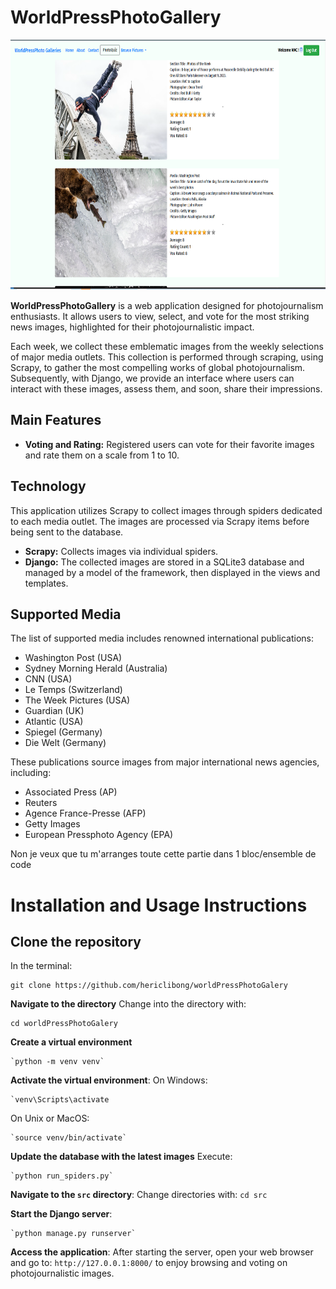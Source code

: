 # WorldPressPhotoGallery

<p align="center">
  <img src="media/worldpressphoto.PNG" alt="worldpressphoto" width="600" height="400">
</p>

**WorldPressPhotoGallery** is a web application designed for photojournalism enthusiasts. It allows users to view, select, and vote for the most striking news images, highlighted for their photojournalistic impact.

Each week, we collect these emblematic images from the weekly selections of major media outlets. This collection is performed through scraping, using Scrapy, to gather the most compelling works of global photojournalism. Subsequently, with Django, we provide an interface where users can interact with these images, assess them, and soon, share their impressions.

## Main Features

- **Voting and Rating:** Registered users can vote for their favorite images and rate them on a scale from 1 to 10.

## Technology

This application utilizes Scrapy to collect images through spiders dedicated to each media outlet. The images are processed via Scrapy items before being sent to the database.

- **Scrapy:** Collects images via individual spiders.
- **Django:** The collected images are stored in a SQLite3 database and managed by a model of the framework, then displayed in the views and templates.

## Supported Media

The list of supported media includes renowned international publications:

- Washington Post (USA)
- Sydney Morning Herald (Australia)
- CNN (USA)
- Le Temps (Switzerland)
- The Week Pictures (USA)
- Guardian (UK)
- Atlantic (USA)
- Spiegel (Germany)
- Die Welt (Germany)

These publications source images from major international news agencies, including:

- Associated Press (AP)
- Reuters
- Agence France-Presse (AFP)
- Getty Images
- European Pressphoto Agency (EPA)

Non je veux que tu m'arranges toute cette partie dans 1 bloc/ensemble de code


# Installation and Usage Instructions

## Clone the repository
In the terminal:  
```console
git clone https://github.com/hericlibong/worldPressPhotoGalery
```

**Navigate to the directory** 
Change into the directory with:
```console
cd worldPressPhotoGalery
```

**Create a virtual environment**
```console
`python -m venv venv`
```

**Activate the virtual environment**:
On Windows:
```console
`venv\Scripts\activate
````
On Unix or MacOS: 
```console
`source venv/bin/activate`
```

**Update the database with the latest images** 
Execute:
```console
`python run_spiders.py`
```
 
**Navigate to the `src` directory**: 
Change directories with:
`cd src`

**Start the Django server**: 
```console
`python manage.py runserver`
```

**Access the application**: 
After starting the server, open your web browser and go to:
`http://127.0.0.1:8000/`
to enjoy browsing and voting on photojournalistic images.


